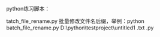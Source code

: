 python练习脚本：

tatch_file_rename.py 批量修改文件名后缀，举例：python batch_file_rename.py D:\python\testproject\untitled1 .txt .py
